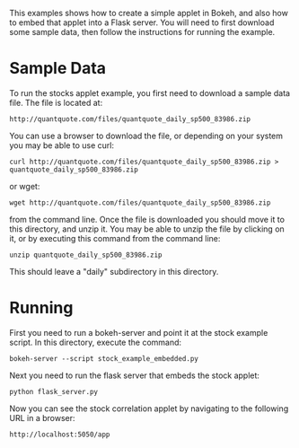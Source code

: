 
This examples shows how to create a simple applet in Bokeh, and also
how to embed that applet into a Flask server. You will need to first
download some sample data, then follow the instructions for running
the example.

Sample Data
============

To run the stocks applet example, you first need to download a sample data
file. The file is located at:

    http://quantquote.com/files/quantquote_daily_sp500_83986.zip

You can use a browser to download the file, or depending on your system you
may be able to use curl:

    curl http://quantquote.com/files/quantquote_daily_sp500_83986.zip > quantquote_daily_sp500_83986.zip

or wget:

    wget http://quantquote.com/files/quantquote_daily_sp500_83986.zip

from the command line. Once the file is downloaded you should move it
to this directory, and unzip it. You may be able to unzip the file by
clicking on it, or by executing this command from the command line:

    unzip quantquote_daily_sp500_83986.zip

This should leave a "daily" subdirectory in this directory.

Running
=======

First you need to run a bokeh-server and point it at the stock example
script. In this directory, execute the command:

    bokeh-server --script stock_example_embedded.py

Next you need to run the flask server that embeds the stock applet:

    python flask_server.py

Now you can see the stock correlation applet by navigating to the following
URL in a browser:

    http://localhost:5050/app

